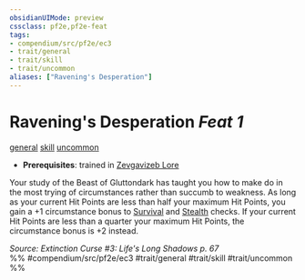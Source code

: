 ```yaml
---
obsidianUIMode: preview
cssclass: pf2e,pf2e-feat
tags:
- compendium/src/pf2e/ec3
- trait/general
- trait/skill
- trait/uncommon
aliases: ["Ravening's Desperation"]
---
```

# Ravening's Desperation  *Feat 1*  
[general](/rules/traits/general.md)  [skill](/rules/traits/skill.md)  [uncommon](/rules/traits/uncommon.md)  

- **Prerequisites**: trained in [Zevgavizeb Lore](/compendium/skills.md#Lore)

Your study of the Beast of Gluttondark has taught you how to make do in the most trying of circumstances rather than succumb to weakness. As long as your current Hit Points are less than half your maximum Hit Points, you gain a +1 circumstance bonus to [Survival](/compendium/skills.md#Survival) and [Stealth](/compendium/skills.md#Stealth) checks. If your current Hit Points are less than a quarter your maximum Hit Points, the circumstance bonus is +2 instead.

*Source: Extinction Curse #3: Life's Long Shadows p. 67*  
%% #compendium/src/pf2e/ec3 #trait/general #trait/skill #trait/uncommon %%